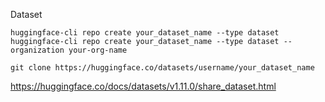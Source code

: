 Dataset 

```
huggingface-cli repo create your_dataset_name --type dataset
huggingface-cli repo create your_dataset_name --type dataset --organization your-org-name

git clone https://huggingface.co/datasets/username/your_dataset_name
```

https://huggingface.co/docs/datasets/v1.11.0/share_dataset.html